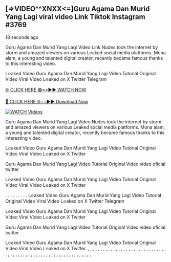 ## [=>VIDEO^^XNXX<=]Guru Agama Dan Murid Yang Lagi viral video Link Tiktok Instagram #3769

18 seconds ago

Guru Agama Dan Murid Yang Lagi Video Link Nudes took the internet by storm and amazed viewers on various Leaked social media platforms. Mona alam, a young and talented digital creator, recently became famous thanks to this interesting video.

L𝚎aked Video Guru Agama Dan Murid Yang Lagi Video Tutorial Original Video Viral Video L𝚎aked on X Twitter Telegram

[🌐 CLICK HERE 🟢==►► WATCH NOW](https://dekho-ki-hoy-07-2k25.blogspot.com/2025/01/viral-live.html)

[🔴 CLICK HERE 🌐==►► Download Now](https://dekho-ki-hoy-07-2k25.blogspot.com/2025/01/viral-live.html)

[![WATCH Videos](https://i.imgur.com/dJHk4Zq.gif)](https://dekho-ki-hoy-07-2k25.blogspot.com/2025/01/viral-live.html)

Guru Agama Dan Murid Yang Lagi Video Nudes took the internet by storm and amazed viewers on various Leaked social media platforms. Mona alam, a young and talented digital creator, recently became famous thanks to this interesting video.

L𝚎aked Video Guru Agama Dan Murid Yang Lagi Video Tutorial Original Video Viral Video L𝚎aked on X Twitter

Guru Agama Dan Murid Yang Lagi Video Tutorial Original Video video oficial twitter

L𝚎aked Video Guru Agama Dan Murid Yang Lagi Video Tutorial Original Video Viral Video L𝚎aked on X Twitter

. . . . . . . . . L𝚎aked Video Guru Agama Dan Murid Yang Lagi Video Tutorial Original Video Viral Video L𝚎aked on X Twitter Telegram

L𝚎aked Video Guru Agama Dan Murid Yang Lagi Video Tutorial Original Video Viral Video L𝚎aked on X Twitter

Guru Agama Dan Murid Yang Lagi Video Tutorial Original Video video oficial twitter

L𝚎aked Video Guru Agama Dan Murid Yang Lagi Video Tutorial Original Video Viral Video L𝚎aked on X Twitter.
,
,
,
,
,
,
,
,
,
,
,
,
,
,
,
,
,
,
,
,
,
,
,
,
,
,
,
,
,
,
,
,
,
,
,
,
,
,
,
,
,
,
,
,
,
,
,
,
,
,
,
,
,
,
,
,
,
,
,
,
,
,
,
,
,
